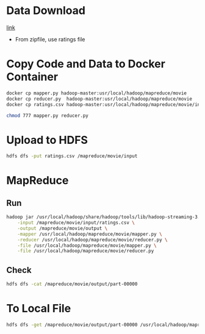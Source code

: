 # Data Download

[link](https://grouplens.org/datasets/movielens/20m/)

- From zipfile, use ratings file

# Copy Code and Data to Docker Container

```bash
docker cp mapper.py hadoop-master:usr/local/hadoop/mapreduce/movie
docker cp reducer.py  hadoop-master:usr/local/hadoop/mapreduce/movie
docker cp ratings.csv hadoop-master:usr/local/hadoop/mapreduce/movie/input
```

```bash
chmod 777 mapper.py reducer.py
```

# Upload to HDFS

```bash
hdfs dfs -put ratings.csv /mapreduce/movie/input
```

# MapReduce

## Run

```bash
hadoop jar /usr/local/hadoop/share/hadoop/tools/lib/hadoop-streaming-3.3.6.jar \
    -input /mapreduce/movie/input/ratings.csv \
    -output /mapreduce/movie/output \
    -mapper /usr/local/hadoop/mapreduce/movie/mapper.py \
    -reducer /usr/local/hadoop/mapreduce/movie/reducer.py \
    -file /usr/local/hadoop/mapreduce/movie/mapper.py \
    -file /usr/local/hadoop/mapreduce/movie/reducer.py
```

## Check

```bash
hdfs dfs -cat /mapreduce/movie/output/part-00000
```

# To Local File

```bash
hdfs dfs -get /mapreduce/movie/output/part-00000 /usr/local/hadoop/mapreduce/movie/output
```
